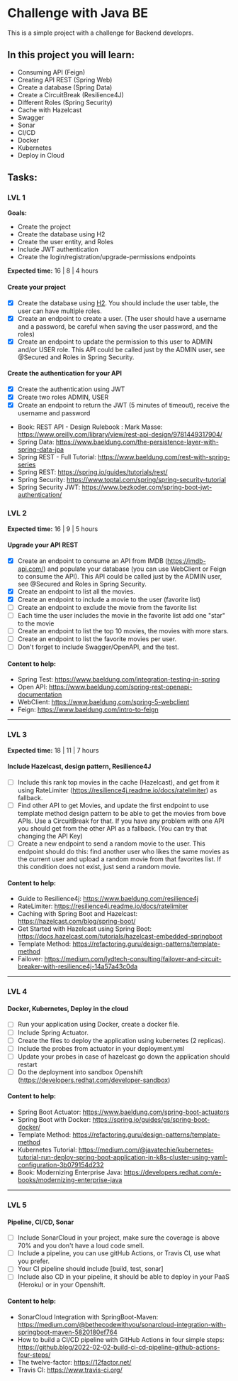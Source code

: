 # Challenge with Java BE

This is a simple project with a challenge for Backend developrs.

## In this project you will learn:

* Consuming API (Feign)
* Creating API REST (Spring Web)
* Create a database (Spring Data)
* Create a CircuitBreak (Resilience4J)
* Different Roles (Spring Security)
* Cache with Hazelcast
* Swagger
* Sonar
* CI/CD
* Docker
* Kubernetes
* Deploy in Cloud

## Tasks:

### LVL 1 

**Goals:** 
* Create the project
* Create the database using H2
* Create the user entity, and Roles
* Include JWT authentication
* Create the login/registration/upgrade-permissions endpoints

**Expected time:** 16 | 8 | 4 hours

#### Create your project

- [X] Create the database using [H2](https://www.h2database.com/html/main.html). You should include the user table, the user can have multiple roles.
- [X] Create an endpoint to create a user. (The user should have a username and a password, be careful when saving the user password, and the roles)
- [X] Create an endpoint to update the permission to this user to ADMIN and/or USER role. This API could be called just by the ADMIN user, see @Secured and Roles in Spring Security.

#### Create the authentication for your API

- [X] Create the authentication using JWT
- [X] Create two roles ADMIN, USER
- [X] Create an endpoint to return the JWT (5 minutes of timeout), receive the username and password

* Book: REST API - Design Rulebook : Mark Masse: https://www.oreilly.com/library/view/rest-api-design/9781449317904/
* Spring Data: https://www.baeldung.com/the-persistence-layer-with-spring-data-jpa
* Spring REST - Full Tutorial: https://www.baeldung.com/rest-with-spring-series
* Spring REST: https://spring.io/guides/tutorials/rest/
* Spring Security: https://www.toptal.com/spring/spring-security-tutorial
* Spring Security JWT: https://www.bezkoder.com/spring-boot-jwt-authentication/

### LVL 2

**Expected time:** 16 | 9 | 5 hours

#### Upgrade your API REST

- [X] Create an endpoint to consume an API from IMDB (https://imdb-api.com/) and populate your database (you can use WebClient or Feign to consume the API). This API could be called just by the ADMIN user, see @Secured and Roles in Spring Security.
- [X] Create an endpoint to list all the movies.
- [X] Create an endpoint to include a movie to the user (favorite list)
- [ ] Create an endpoint to exclude the movie from the favorite list
- [ ] Each time the user includes the movie in the favorite list add one "star" to the movie
- [ ] Create an endpoint to list the top 10 movies, the movies with more stars.
- [ ] Create an endpoint to list the favorite movies per user.
- [ ] Don't forget to include Swagger/OpenAPI, and the test.

#### Content to help:

* Spring Test: https://www.baeldung.com/integration-testing-in-spring
* Open API: https://www.baeldung.com/spring-rest-openapi-documentation
* WebClient: https://www.baeldung.com/spring-5-webclient
* Feign: https://www.baeldung.com/intro-to-feign

----------

### LVL 3

**Expected time:** 18 | 11 | 7 hours

#### Include Hazelcast, design pattern, Resilience4J

- [ ] Include this rank top movies in the cache (Hazelcast), and get from it using RateLimiter (https://resilience4j.readme.io/docs/ratelimiter) as fallback.
- [ ] Find other API to get Movies, and update the first endpoint to use template method design pattern to be able to get the movies from bove APIs. Use a CircuitBreak for that. If you have any problem with one API you should get from the other API as a fallback. (You can try that changing the API Key)
- [ ] Create a new endpoint to send a random movie to the user.
This endpoint should do this: find another user who likes the same movies as the current user and upload a random movie from that favorites list.
If this condition does not exist, just send a random movie.

#### Content to help:

* Guide to Resilience4j: https://www.baeldung.com/resilience4j
* RateLimiter: https://resilience4j.readme.io/docs/ratelimiter
* Caching with Spring Boot and Hazelcast: https://hazelcast.com/blog/spring-boot/
* Get Started with Hazelcast using Spring Boot: https://docs.hazelcast.com/tutorials/hazelcast-embedded-springboot
* Template Method: https://refactoring.guru/design-patterns/template-method
* Failover: https://medium.com/lydtech-consulting/failover-and-circuit-breaker-with-resilience4j-14a57a43c0da

----------

### LVL 4

#### Docker, Kubernetes, Deploy in the cloud

- [ ] Run your application using Docker, create a docker file.
- [ ] Include Spring Actuator.
- [ ] Create the files to deploy the application using kubernetes (2 replicas).
- [ ] Include the probes from actuator in your deployment.yml
- [ ] Update your probes in case of hazelcast go down the application should restart
- [ ] Do the deployment into sandbox Openshift (https://developers.redhat.com/developer-sandbox)

#### Content to help:

* Spring Boot Actuator: https://www.baeldung.com/spring-boot-actuators
* Spring Boot with Docker: https://spring.io/guides/gs/spring-boot-docker/
* Template Method: https://refactoring.guru/design-patterns/template-method
* Kubernetes Tutorial: https://medium.com/@javatechie/kubernetes-tutorial-run-deploy-spring-boot-application-in-k8s-cluster-using-yaml-configuration-3b079154d232
* Book: Modernizing Enterprise Java: https://developers.redhat.com/e-books/modernizing-enterprise-java

----------

### LVL 5

#### Pipeline, CI/CD, Sonar

- [ ] Include SonarCloud in your project, make sure the coverage is above 70% and you don't have a loud code smell.
- [ ] Include a pipeline, you can use gitHub Actions, or Travis CI, use what you prefer.
- [ ] Your CI pipeline should include [build, test, sonar]
- [ ] Include also CD in your pipeline, it should be able to deploy in your PaaS (Heroku) or in your Openshift.

#### Content to help:

* SonarCloud Integration with SpringBoot-Maven: https://medium.com/@bethecodewithyou/sonarcloud-integration-with-springboot-maven-5820180ef764
* How to build a CI/CD pipeline with GitHub Actions in four simple steps: https://github.blog/2022-02-02-build-ci-cd-pipeline-github-actions-four-steps/
* The twelve-factor: https://12factor.net/
* Travis CI: https://www.travis-ci.org/



